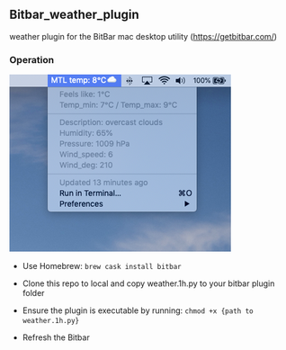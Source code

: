 ## Bitbar_weather_plugin

weather plugin for the BitBar mac desktop utility (https://getbitbar.com/)

### Operation
![Weather Bitbar Plugin](./img/src_image.png)

- Use Homebrew: `brew cask install bitbar`

- Clone this repo to local and copy weather.1h.py to your bitbar plugin folder

- Ensure the plugin is executable by running: `chmod +x {path to weather.1h.py}`

- Refresh the Bitbar
